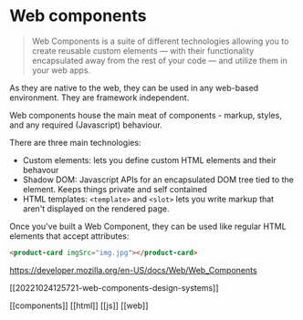 # Web components

> Web Components is a suite of different technologies allowing you to create reusable custom elements — with their functionality encapsulated away from the rest of your code — and utilize them in your web apps.

As they are native to the web, they can be used in any web-based environment. They are framework independent.

Web components house the main meat of components - markup, styles, and any required (Javascript) behaviour.

There are three main technologies:
- Custom elements: lets you define custom HTML elements and their behavour
- Shadow DOM: Javascript APIs for an encapsulated DOM tree tied to the element. Keeps things private and self contained
- HTML templates: `<template>` and `<slot>` lets you write markup that aren't displayed on the rendered page.

Once you've built a Web Component, they can be used like regular HTML elements that accept attributes:
```html
<product-card imgSrc="img.jpg"></product-card>
```

https://developer.mozilla.org/en-US/docs/Web/Web_Components

[[20221024125721-web-components-design-systems]]

[[components]]
[[html]]
[[js]]
[[web]]